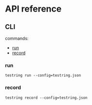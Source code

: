 # API reference

## CLI

commands:
* [run](#run)
* [record](#record)

### run
```
testring run --config=testring.json
```


### record
```
testring record --config=testring.json
```
